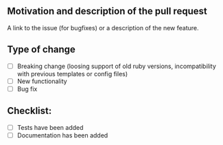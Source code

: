 ## Motivation and description of the pull request

A link to the issue (for bugfixes) or a description of the new feature.

## Type of change

- [ ] Breaking change (loosing support of old ruby versions, incompatibility with previous templates or config files)
- [ ] New functionality
- [ ] Bug fix

## Checklist:

<!--- Go over all the following points, and put an `x` in all the boxes that apply. -->
<!--- If you're unsure about any of these, don't hesitate to ask. We're here to help! -->
- [ ] Tests have been added
- [ ] Documentation has been added
